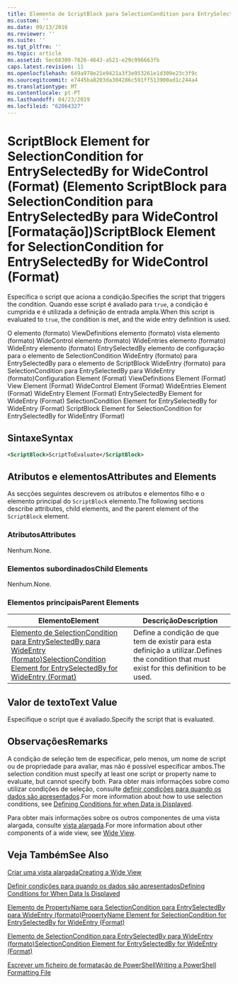 ```yaml
---
title: Elemento de ScriptBlock para SelectionCondition para EntrySelectedBy para WideControl (formato) | Documentos da Microsoft
ms.custom: ''
ms.date: 09/13/2016
ms.reviewer: ''
ms.suite: ''
ms.tgt_pltfrm: ''
ms.topic: article
ms.assetid: 5ec68309-7826-4643-a521-e29c996663fb
caps.latest.revision: 11
ms.openlocfilehash: 649a978e21e9421a3f3e953261e1d309e23c3f9c
ms.sourcegitcommit: e7445ba8203da304286c591ff513900ad1c244a4
ms.translationtype: MT
ms.contentlocale: pt-PT
ms.lasthandoff: 04/23/2019
ms.locfileid: "62064327"
---
```

# <a name="scriptblock-element-for-selectioncondition-for-entryselectedby-for-widecontrol-format"></a><span data-ttu-id="1f225-102">ScriptBlock Element for SelectionCondition for EntrySelectedBy for WideControl (Format) (Elemento ScriptBlock para SelectionCondition para EntrySelectedBy para WideControl [Formatação])</span><span class="sxs-lookup"><span data-stu-id="1f225-102">ScriptBlock Element for SelectionCondition for EntrySelectedBy for WideControl (Format)</span></span>

<span data-ttu-id="1f225-103">Especifica o script que aciona a condição.</span><span class="sxs-lookup"><span data-stu-id="1f225-103">Specifies the script that triggers the condition.</span></span> <span data-ttu-id="1f225-104">Quando esse script é avaliado para `true`, a condição é cumprida e é utilizada a definição de entrada ampla.</span><span class="sxs-lookup"><span data-stu-id="1f225-104">When this script is evaluated to `true`, the condition is met, and the wide entry definition is used.</span></span>

<span data-ttu-id="1f225-105">O elemento (formato) ViewDefinitions elemento (formato) vista elemento (formato) WideControl elemento (formato) WideEntries elemento (formato) WideEntry elemento (formato) EntrySelectedBy elemento de configuração para o elemento de SelectionCondition WideEntry (formato) para EntrySelectedBy para o elemento de ScriptBlock WideEntry (formato) para SelectionCondition para EntrySelectedBy para WideEntry (formato)</span><span class="sxs-lookup"><span data-stu-id="1f225-105">Configuration Element (Format) ViewDefinitions Element (Format) View Element (Format) WideControl Element (Format) WideEntries Element (Format) WideEntry Element (Format) EntrySelectedBy Element for WideEntry (Format) SelectionCondition Element for EntrySelectedBy for WideEntry (Format) ScriptBlock Element for SelectionCondition for EntrySelectedBy for WideEntry (Format)</span></span>

## <a name="syntax"></a><span data-ttu-id="1f225-106">Sintaxe</span><span class="sxs-lookup"><span data-stu-id="1f225-106">Syntax</span></span>

```xml
<ScriptBlock>ScriptToEvaluate</ScriptBlock>
```

## <a name="attributes-and-elements"></a><span data-ttu-id="1f225-107">Atributos e elementos</span><span class="sxs-lookup"><span data-stu-id="1f225-107">Attributes and Elements</span></span>

<span data-ttu-id="1f225-108">As secções seguintes descrevem os atributos e elementos filho e o elemento principal do `ScriptBlock` elemento.</span><span class="sxs-lookup"><span data-stu-id="1f225-108">The following sections describe attributes, child elements, and the parent element of the `ScriptBlock` element.</span></span>

### <a name="attributes"></a><span data-ttu-id="1f225-109">Atributos</span><span class="sxs-lookup"><span data-stu-id="1f225-109">Attributes</span></span>

<span data-ttu-id="1f225-110">Nenhum.</span><span class="sxs-lookup"><span data-stu-id="1f225-110">None.</span></span>

### <a name="child-elements"></a><span data-ttu-id="1f225-111">Elementos subordinados</span><span class="sxs-lookup"><span data-stu-id="1f225-111">Child Elements</span></span>

<span data-ttu-id="1f225-112">Nenhum.</span><span class="sxs-lookup"><span data-stu-id="1f225-112">None.</span></span>

### <a name="parent-elements"></a><span data-ttu-id="1f225-113">Elementos principais</span><span class="sxs-lookup"><span data-stu-id="1f225-113">Parent Elements</span></span>

|<span data-ttu-id="1f225-114">Elemento</span><span class="sxs-lookup"><span data-stu-id="1f225-114">Element</span></span>|<span data-ttu-id="1f225-115">Descrição</span><span class="sxs-lookup"><span data-stu-id="1f225-115">Description</span></span>|
|-------------|-----------------|
|[<span data-ttu-id="1f225-116">Elemento de SelectionCondition para EntrySelectedBy para WideEntry (formato)</span><span class="sxs-lookup"><span data-stu-id="1f225-116">SelectionCondition Element for EntrySelectedBy for WideEntry (Format)</span></span>](./selectioncondition-element-for-entryselectedby-for-widecontrol-format.md)|<span data-ttu-id="1f225-117">Define a condição de que tem de existir para esta definição a utilizar.</span><span class="sxs-lookup"><span data-stu-id="1f225-117">Defines the condition that must exist for this definition to be used.</span></span>|

## <a name="text-value"></a><span data-ttu-id="1f225-118">Valor de texto</span><span class="sxs-lookup"><span data-stu-id="1f225-118">Text Value</span></span>

<span data-ttu-id="1f225-119">Especifique o script que é avaliado.</span><span class="sxs-lookup"><span data-stu-id="1f225-119">Specify the script that is evaluated.</span></span>

## <a name="remarks"></a><span data-ttu-id="1f225-120">Observações</span><span class="sxs-lookup"><span data-stu-id="1f225-120">Remarks</span></span>

<span data-ttu-id="1f225-121">A condição de seleção tem de especificar, pelo menos, um nome de script ou de propriedade para avaliar, mas não é possível especificar ambos.</span><span class="sxs-lookup"><span data-stu-id="1f225-121">The selection condition must specify at least one script or property name to evaluate, but cannot specify both.</span></span> <span data-ttu-id="1f225-122">Para obter mais informações sobre como utilizar condições de seleção, consulte [definir condições para quando os dados são apresentados](./defining-conditions-for-displaying-data.md).</span><span class="sxs-lookup"><span data-stu-id="1f225-122">For more information about how to use selection conditions, see [Defining Conditions for when Data is Displayed](./defining-conditions-for-displaying-data.md).</span></span>

<span data-ttu-id="1f225-123">Para obter mais informações sobre os outros componentes de uma vista alargada, consulte [vista alargada](./creating-a-wide-view.md).</span><span class="sxs-lookup"><span data-stu-id="1f225-123">For more information about other components of a wide view, see [Wide View](./creating-a-wide-view.md).</span></span>

## <a name="see-also"></a><span data-ttu-id="1f225-124">Veja Também</span><span class="sxs-lookup"><span data-stu-id="1f225-124">See Also</span></span>

[<span data-ttu-id="1f225-125">Criar uma vista alargada</span><span class="sxs-lookup"><span data-stu-id="1f225-125">Creating a Wide View</span></span>](./creating-a-wide-view.md)

[<span data-ttu-id="1f225-126">Definir condições para quando os dados são apresentados</span><span class="sxs-lookup"><span data-stu-id="1f225-126">Defining Conditions for When Data Is Displayed</span></span>](./defining-conditions-for-displaying-data.md)

[<span data-ttu-id="1f225-127">Elemento de PropertyName para SelectionCondition para EntrySelectedBy para WideEntry (formato)</span><span class="sxs-lookup"><span data-stu-id="1f225-127">PropertyName Element for SelectionCondition for EntrySelectedBy for WideEntry (Format)</span></span>](./propertyname-element-for-selectioncondition-for-entryselectedby-for-wideentry-format.md)

[<span data-ttu-id="1f225-128">Elemento de SelectionCondition para EntrySelectedBy para WideEntry (formato)</span><span class="sxs-lookup"><span data-stu-id="1f225-128">SelectionCondition Element for EntrySelectedBy for WideEntry (Format)</span></span>](./selectioncondition-element-for-entryselectedby-for-widecontrol-format.md)

[<span data-ttu-id="1f225-129">Escrever um ficheiro de formatação de PowerShell</span><span class="sxs-lookup"><span data-stu-id="1f225-129">Writing a PowerShell Formatting File</span></span>](./writing-a-powershell-formatting-file.md)
